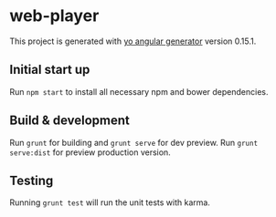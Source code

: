 # web-player

This project is generated with [yo angular generator](https://github.com/yeoman/generator-angular)
version 0.15.1.

## Initial start up

Run `npm start` to install all necessary npm and bower dependencies.

## Build & development

Run `grunt` for building and `grunt serve` for dev preview. Run `grunt serve:dist` for preview production version.

## Testing

Running `grunt test` will run the unit tests with karma.
